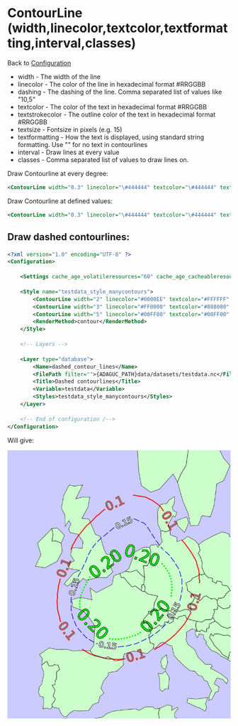 ContourLine (width,linecolor,textcolor,textformatting,interval,classes)
=======================================================================

Back to [Configuration](./Configuration.md)

-   width - The width of the line
-   linecolor - The color of the line in hexadecimal format \#RRGGBB
-   dashing - The dashing of the line. Comma separated list of values like "10,5"
-   textcolor - The color of the text in hexadecimal format \#RRGGBB
-   textstrokecolor - The outline color of the text in hexadecimal format \#RRGGBB
-   textsize - Fontsize in pixels (e.g. 15)
-   textformatting - How the text is displayed, using standard string
    formatting. Use "" for no text in contourlines
-   interval - Draw lines at every <n> value
-   classes - Comma separated list of values to draw lines on.

Draw Contourline at every degree:

```xml
<ContourLine width="0.3" linecolor="\#444444" textcolor="\#444444" textformatting="%2.0f" interval="1"/>
```

Draw Contourline at defined values:

```xml
<ContourLine width="0.3" linecolor="\#444444" textcolor="\#444444" textformatting="%2.0f" classes="10,25,50,100,150"/>
```


## Draw dashed contourlines:

```xml
<?xml version="1.0" encoding="UTF-8" ?>
<Configuration>

    <Settings cache_age_volatileresources="60" cache_age_cacheableresources="7200" />

    <Style name="testdata_style_manycontours">
        <ContourLine width="2" linecolor="#0000EE" textcolor="#FFFFFF" textstrokecolor="#000000" textsize="20.0" textformatting="%2.2f" classes="0.15" dashing="21,7"/>
        <ContourLine width="3" linecolor="#FF0000" textcolor="#808080" textstrokecolor="#FF0000" textsize="30.0" textformatting="%2.1f" classes="0.10"/>
        <ContourLine width="5" linecolor="#00FF00" textcolor="#00FF00" textstrokecolor="#000000" textsize="40.0" textformatting="%2.2f" classes="0.20" dashing="5,5"/>
        <RenderMethod>contour</RenderMethod>
    </Style>

    <!-- Layers -->

    <Layer type="database">
        <Name>dashed_contour_lines</Name>
        <FilePath filter="">{ADAGUC_PATH}data/datasets/testdata.nc</FilePath>
        <Title>Dashed contourlines</Title>
        <Variable>testdata</Variable>
        <Styles>testdata_style_manycontours</Styles>
    </Layer>

    <!-- End of configuration /-->
</Configuration>
```


Will give:

<img src="../../tests/expectedoutputs/TestWMS/test_WMSGetMap_dashed_contour_lines.png"/>

